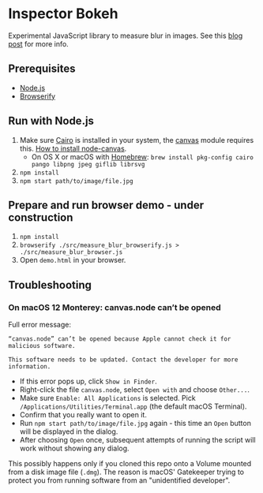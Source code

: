 # Inspector Bokeh

Experimental JavaScript library to measure blur in images. See this [blog post](https://medium.com/dawandadev/canvas-based-blur-detection-with-javascript-8d9dc25cb7d5) for more info.

## Prerequisites
* [Node.js](https://nodejs.org/)
* [Browserify](http://browserify.org/)

## Run with Node.js
1. Make sure [Cairo](http://cairographics.org/) is installed in your system, the [canvas](https://github.com/Automattic/node-canvas) module requires this. [How to install node-canvas](https://github.com/Automattic/node-canvas/wiki).
   * On OS X or macOS with [Homebrew](http://brew.sh/): `brew install pkg-config cairo pango libpng jpeg giflib librsvg`
1. `npm install`
1. `npm start path/to/image/file.jpg`

## Prepare and run browser demo - under construction
1. `npm install`
2. `browserify ./src/measure_blur_browserify.js > ./src/measure_blur_browser.js`
3. Open `demo.html` in your browser.

## Troubleshooting

### On macOS 12 Monterey: canvas.node can’t be opened

Full error message:
```
“canvas.node” can’t be opened because Apple cannot check it for malicious software.

This software needs to be updated. Contact the developer for more information.
```

 * If this error pops up, click `Show in Finder`.
 * Right-click the file `canvas.node`, select `Open with` and choose `Other...`.
 * Make sure `Enable: All Applications` is selected. Pick `/Applications/Utilities/Terminal.app` (the default macOS Terminal).
 * Confirm that you really want to open it.
 * Run `npm start path/to/image/file.jpg` again - this time an `Open` button will be displayed in the dialog.
 * After choosing `Open` once, subsequent attempts of running the script will work without showing any dialog.

This possibly happens only if you cloned this repo onto a Volume mounted from a disk image file (`.dmg`). The reason is macOS' Gatekeeper trying to protect you from running software from an "unidentified developer".
